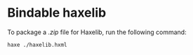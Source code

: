 # Bindable haxelib

To package a _.zip_ file for Haxelib, run the following command:

```sh
haxe ./haxelib.hxml
```
